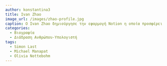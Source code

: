 ```yaml
---
author: konstantina3
title: Ivan Zhao 
image_url: /images/zhao-profile.jpg
caption: Ο Ivan Zhao δημιούργησε την εφαρμογή Notion η οποία προσφέρει πληθώρα εργαλείων για τη δημιουργία και λήψη σημειώσεων και εγγράφων. Ο ίδιος αναφέρει ότι ως πρότυπα του έχει τον Alan Kay, τον Ted Nelson και τον Douglas Engelbart, οι οποίοι βοήθησαν τον άνθρωπο να γίνει πιο παραγωγικός και δημιουργικός σε εποχές που οι υπόλοιποι δεν μπορούσαν καν να το φανταστούν.
categories:
  - Βιογραφία 
  - Διάδραση Ανθρώπου-Υπολογιστή 
tags:
  - Simon Last
  - Michael Manapat
  - Olivia Nottebohm
---
```

